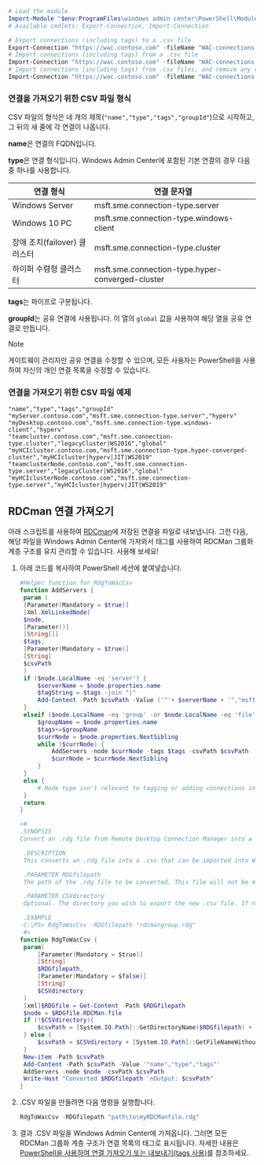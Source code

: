 ```powershell
# Load the module
Import-Module "$env:ProgramFiles\windows admin center\PowerShell\Modules\ConnectionTools"
# Available cmdlets: Export-Connection, Import-Connection

# Export connections (including tags) to a .csv file
Export-Connection "https://wac.contoso.com" -fileName "WAC-connections.csv"
# Import connections (including tags) from a .csv file
Import-Connection "https://wac.contoso.com" -fileName "WAC-connections.csv"
# Import connections (including tags) from .csv files, and remove any connections that are not explictly in the imported file using the -prune switch parameter 
Import-Connection "https://wac.contoso.com" -fileName "WAC-connections.csv" -prune
```
### <a name="csv-file-format-for-importing-connections"></a>연결을 가져오기 위한 CSV 파일 형식

CSV 파일의 형식은 네 개의 제목(```"name","type","tags","groupId"```)으로 시작하고, 그 뒤의 새 줄에 각 연결이 나옵니다.

**name**은 연결의 FQDN입니다.

**type**은 연결 형식입니다. Windows Admin Center에 포함된 기본 연결의 경우 다음 중 하나를 사용합니다.

| 연결 형식 | 연결 문자열 |
|------|-------------------------------|
| Windows Server | msft.sme.connection-type.server |
| Windows 10 PC | msft.sme.connection-type.windows-client |
| 장애 조치(failover) 클러스터 | msft.sme.connection-type.cluster |
| 하이퍼 수렴형 클러스터 | msft.sme.connection-type.hyper-converged-cluster |

**tags**는 파이프로 구분됩니다.

**groupId**는 공유 연결에 사용됩니다. 이 열의 ```global``` 값을 사용하여 해당 열을 공유 연결로 만듭니다.

> [!NOTE]
> 게이트웨이 관리자만 공유 연결을 수정할 수 있으며, 모든 사용자는 PowerShell을 사용하여 자신의 개인 연결 목록을 수정할 수 있습니다.

### <a name="example-csv-file-for-importing-connections"></a>연결을 가져오기 위한 CSV 파일 예제

```
"name","type","tags","groupId"
"myServer.contoso.com","msft.sme.connection-type.server","hyperv"
"myDesktop.contoso.com","msft.sme.connection-type.windows-client","hyperv"
"teamcluster.contoso.com","msft.sme.connection-type.cluster","legacyCluster|WS2016","global"
"myHCIcluster.contoso.com,"msft.sme.connection-type.hyper-converged-cluster","myHCIcluster|hyperv|JIT|WS2019"
"teamclusterNode.contoso.com","msft.sme.connection-type.server","legacyCluster|WS2016","global"
"myHCIclusterNode.contoso.com","msft.sme.connection-type.server","myHCIcluster|hyperv|JIT|WS2019"
```

## <a name="import-rdcman-connections"></a>RDCman 연결 가져오기

아래 스크립트를 사용하여 [RDCman](https://blogs.technet.microsoft.com/rmilne/2014/11/19/remote-desktop-connection-manager-download-rdcman-2-7/)에 저장된 연결을 파일로 내보냅니다. 그런 다음, 해당 파일을 Windows Admin Center에 가져와서 태그를 사용하여 RDCMan 그룹화 계층 구조를 유지 관리할 수 있습니다. 사용해 보세요!

1. 아래 코드를 복사하여 PowerShell 세션에 붙여넣습니다.

   ```powershell
   #Helper function for RdgToWacCsv
   function AddServers {
    param (
    [Parameter(Mandatory = $true)]
    [Xml.XmlLinkedNode]
    $node,
    [Parameter()]
    [String[]]
    $tags,
    [Parameter(Mandatory = $true)]
    [String]
    $csvPath
    )
    if ($node.LocalName -eq 'server') {
        $serverName = $node.properties.name
        $tagString = $tags -join "|"
        Add-Content -Path $csvPath -Value ('"'+ $serverName + '","msft.sme.connection-type.server","'+ $tagString +'"')
    } 
    elseif ($node.LocalName -eq 'group' -or $node.LocalName -eq 'file') {
        $groupName = $node.properties.name
        $tags+=$groupName
        $currNode = $node.properties.NextSibling
        while ($currNode) {
            AddServers -node $currNode -tags $tags -csvPath $csvPath
            $currNode = $currNode.NextSibling
        }
    } 
    else {
        # Node type isn't relevant to tagging or adding connections in WAC
    }
    return
   }

   <#
   .SYNOPSIS
   Convert an .rdg file from Remote Desktop Connection Manager into a .csv that can be imported into Windows Admin Center, maintaining groups via server tags. This will not modify the existing .rdg file and will create a new .csv file

    .DESCRIPTION
    This converts an .rdg file into a .csv that can be imported into Windows Admin Center.

    .PARAMETER RDGfilepath
    The path of the .rdg file to be converted. This file will not be modified, only read.

    .PARAMETER CSVdirectory
    Optional. The directory you wish to export the new .csv file. If not provided, the new file is created in the same directory as the .rdg file.

    .EXAMPLE
    C:\PS> RdgToWacCsv -RDGfilepath "rdcmangroup.rdg"
    #>
   function RdgToWacCsv {
    param(
        [Parameter(Mandatory = $true)]
        [String]
        $RDGfilepath,
        [Parameter(Mandatory = $false)]
        [String]
        $CSVdirectory
    )
    [xml]$RDGfile = Get-Content -Path $RDGfilepath
    $node = $RDGfile.RDCMan.file
    if (!$CSVdirectory){
        $csvPath = [System.IO.Path]::GetDirectoryName($RDGfilepath) + [System.IO.Path]::GetFileNameWithoutExtension($RDGfilepath) + "_WAC.csv"
    } else {
        $csvPath = $CSVdirectory + [System.IO.Path]::GetFileNameWithoutExtension($RDGfilepath) + "_WAC.csv"
    }
    New-item -Path $csvPath
    Add-Content -Path $csvPath -Value '"name","type","tags"'
    AddServers -node $node -csvPath $csvPath
    Write-Host "Converted $RDGfilepath `nOutput: $csvPath"
   }
   ```

2. .CSV 파일을 만들려면 다음 명령을 실행합니다.

   ```powershell
   RdgToWacCsv -RDGfilepath "path\to\myRDCManfile.rdg"
   ```

3. 결과 .CSV 파일을 Windows Admin Center에 가져옵니다. 그러면 모든 RDCMan 그룹화 계층 구조가 연결 목록의 태그로 표시됩니다. 자세한 내용은 [PowerShell을 사용하여 연결 가져오기 또는 내보내기(tags 사용)](#use-powershell-to-import-or-export-your-connections-with-tags)를 참조하세요.